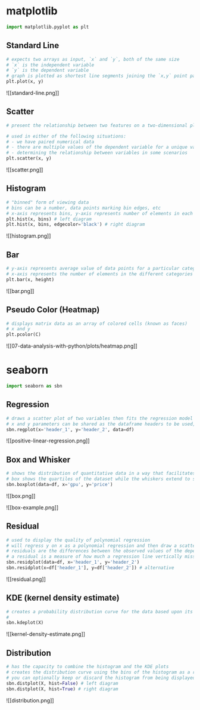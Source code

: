 # matplotlib

```python
import matplotlib.pyplot as plt
```

## Standard Line

```python
# expects two arrays as input, `x` and `y`, both of the same size
# `x` is the independent variable
# `y` is the dependent variable
# graph is plotted as shortest line segments joining the `x,y` point pairs ordered in terms of the variable `x`
plt.plot(x, y)
```

![[standard-line.png]]

## Scatter

```python
# present the relationship between two features on a two-dimensional plane. the predictor feature is plotted on the x-axis, while the target feature is plotted on the y-axis.

# used in either of the following situations:
# - we have paired numerical data
# - there are multiple values of the dependent variable for a unique value of an independent variable
# - determining the relationship between variables in some scenarios
plt.scatter(x, y)
```

![[scatter.png]]

## Histogram

```python
# "binned" form of viewing data
# bins can be a number, data points marking bin edges, etc
# x-axis represents bins, y-axis represents number of elements in each bin
plt.hist(x, bins) # left diagram
plt.hist(x, bins, edgecolor='black') # right diagram
```

![[histogram.png]]

## Bar

```python
# y-axis represents average value of data points for a particular category
# x-axis represents the number of elements in the different categories
plt.bar(x, height)
```

![[bar.png]]

## Pseudo Color (Heatmap)

```python
# displays matrix data as an array of colored cells (known as faces)
# x and y 
plt.pcolor(C)
```

![[07-data-analysis-with-python/plots/heatmap.png]]
# seaborn

```python
import seaborn as sbn
```

## Regression

```python
# draws a scatter plot of two variables then fits the regression model and plots the resulting regression line along with a 95% confidence interval for that regression
# x and y parameters can be shared as the dataframe headers to be used, and the data frame itself is passed to the function as well.
sbn.regplot(x='header_1', y='header_2', data=df)
```

![[positive-linear-regression.png]]

## Box and Whisker

```python
# shows the distribution of quantitative data in a way that facilitates comparisons between features or across levels of a categorical feature
# box shows the quartiles of the dataset while the whiskers extend to show the rest of the distribution, except for points that are determined to be "outliers" which appear as dots
sbn.boxplot(data=df, x='gpu', y='price')
```

![[box.png]]

![[box-example.png]]
## Residual

```python
# used to display the quality of polynomial regression
# will regress y on x as a polynomial regression and then draw a scatterplot of the residuals
# residuals are the differences between the observed values of the dependent variable and the predicted values obtained from the regression model
# a residual is a measure of how much a regression line vertically misses a data point, meaning how far off the predictions are from the actual data points
sbn.residplot(data=df, x='header_1', y='header_2')
sbn.residplot(x=df['header_1'], y=df['header_2']) # alternative
```

![[residual.png]]

## KDE (kernel density estimate)

```python
# creates a probability distribution curve for the data based upon its likelihood of occurrence on a specific value - created for a single vector of information
# 
sbn.kdeplot(X)
```

![[kernel-density-estimate.png]]

## Distribution

```python
# has the capacity to combine the histogram and the KDE plots
# creates the distribution curve using the bins of the histogram as a reference for estimation
# you can optionally keep or discard the histogram from being displayed
sbn.distplot(X, hist=False) # left diagram
sbn.distplot(X, hist=True) # right diagram
```

![[distribution.png]]